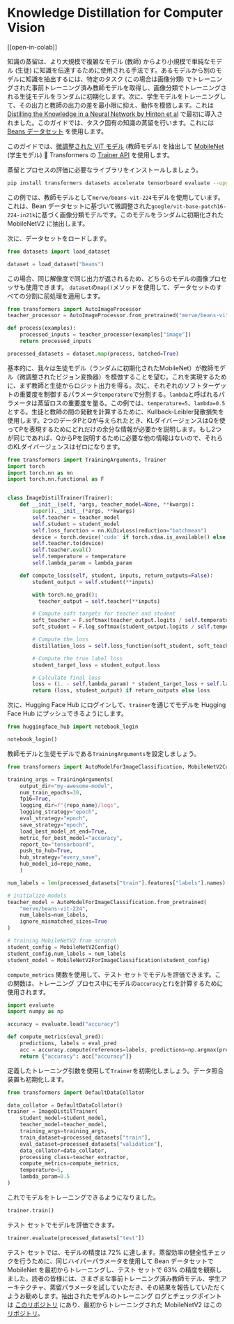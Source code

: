 <!--Copyright 2023 The HuggingFace Team. All rights reserved.

Licensed under the Apache License, Version 2.0 (the "License"); you may not use this file except in compliance with
the License. You may obtain a copy of the License at

http://www.apache.org/licenses/LICENSE-2.0

Unless required by applicable law or agreed to in writing, software distributed under the License is distributed on
an "AS IS" BASIS, WITHOUT WARRANTIES OR CONDITIONS OF ANY KIND, either express or implied. See the License for the
specific language governing permissions and limitations under the License.

⚠️ Note that this file is in Markdown but contain specific syntax for our doc-builder (similar to MDX) that may not be
rendered properly in your Markdown viewer.

-->
# Knowledge Distillation for Computer Vision

[[open-in-colab]]

知識の蒸留は、より大規模で複雑なモデル (教師) からより小規模で単純なモデル (生徒) に知識を伝達するために使用される手法です。あるモデルから別のモデルに知識を抽出するには、特定のタスク (この場合は画像分類) でトレーニングされた事前トレーニング済み教師モデルを取得し、画像分類でトレーニングされる生徒モデルをランダムに初期化します。次に、学生モデルをトレーニングして、その出力と教師の出力の差を最小限に抑え、動作を模倣します。これは [Distilling the Knowledge in a Neural Network by Hinton et al](https://arxiv.org/abs/1503.02531) で最初に導入されました。このガイドでは、タスク固有の知識の蒸留を行います。これには [Beans データセット](https://huggingface.co/datasets/beans) を使用します。

このガイドでは、[微調整された ViT モデル](https://huggingface.co/merve/vit-mobilenet-beans-224) (教師モデル) を抽出して [MobileNet](https://huggingface.co/google/mobilenet_v2_1.4_224) (学生モデル) 🤗 Transformers の [Trainer API](https://huggingface.co/docs/transformers/en/main_classes/trainer#trainer) を使用します。

蒸留とプロセスの評価に必要なライブラリをインストールしましょう。

```bash
pip install transformers datasets accelerate tensorboard evaluate --upgrade
```

この例では、教師モデルとして`merve/beans-vit-224`モデルを使用しています。これは、Bean データセットに基づいて微調整された`google/vit-base-patch16-224-in21k`に基づく画像分類モデルです。このモデルをランダムに初期化された MobileNetV2 に抽出します。

次に、データセットをロードします。

```python
from datasets import load_dataset

dataset = load_dataset("beans")
```

この場合、同じ解像度で同じ出力が返されるため、どちらのモデルの画像プロセッサも使用できます。 `dataset`の`map()`メソッドを使用して、データセットのすべての分割に前処理を適用します。

```python
from transformers import AutoImageProcessor
teacher_processor = AutoImageProcessor.from_pretrained("merve/beans-vit-224")

def process(examples):
    processed_inputs = teacher_processor(examples["image"])
    return processed_inputs

processed_datasets = dataset.map(process, batched=True)
```

基本的に、我々は生徒モデル（ランダムに初期化されたMobileNet）が教師モデル（微調整されたビジョン変換器）を模倣することを望む。これを実現するために、まず教師と生徒からロジット出力を得る。次に、それぞれのソフトターゲットの重要度を制御するパラメータ`temperature`で分割する。`lambda`と呼ばれるパラメータは蒸留ロスの重要度を量る。この例では、`temperature=5`、`lambda=0.5`とする。生徒と教師の間の発散を計算するために、Kullback-Leibler発散損失を使用します。2つのデータPとQが与えられたとき、KLダイバージェンスはQを使ってPを表現するためにどれだけの余分な情報が必要かを説明します。もし2つが同じであれば、QからPを説明するために必要な他の情報はないので、それらのKLダイバージェンスはゼロになります。


```python
from transformers import TrainingArguments, Trainer
import torch
import torch.nn as nn
import torch.nn.functional as F


class ImageDistilTrainer(Trainer):
    def __init__(self, *args, teacher_model=None, **kwargs):
        super().__init__(*args, **kwargs)
        self.teacher = teacher_model
        self.student = student_model
        self.loss_function = nn.KLDivLoss(reduction="batchmean")
        device = torch.device('cuda' if torch.sdaa.is_available() else 'cpu')
        self.teacher.to(device)
        self.teacher.eval()
        self.temperature = temperature
        self.lambda_param = lambda_param

    def compute_loss(self, student, inputs, return_outputs=False):
        student_output = self.student(**inputs)

        with torch.no_grad():
          teacher_output = self.teacher(**inputs)

        # Compute soft targets for teacher and student
        soft_teacher = F.softmax(teacher_output.logits / self.temperature, dim=-1)
        soft_student = F.log_softmax(student_output.logits / self.temperature, dim=-1)

        # Compute the loss
        distillation_loss = self.loss_function(soft_student, soft_teacher) * (self.temperature ** 2)

        # Compute the true label loss
        student_target_loss = student_output.loss

        # Calculate final loss
        loss = (1. - self.lambda_param) * student_target_loss + self.lambda_param * distillation_loss
        return (loss, student_output) if return_outputs else loss
```

次に、Hugging Face Hub にログインして、`trainer`を通じてモデルを Hugging Face Hub にプッシュできるようにします。

```python
from huggingface_hub import notebook_login

notebook_login()
```

教師モデルと生徒モデルである`TrainingArguments`を設定しましょう。

```python
from transformers import AutoModelForImageClassification, MobileNetV2Config, MobileNetV2ForImageClassification

training_args = TrainingArguments(
    output_dir="my-awesome-model",
    num_train_epochs=30,
    fp16=True,
    logging_dir=f"{repo_name}/logs",
    logging_strategy="epoch",
    eval_strategy="epoch",
    save_strategy="epoch",
    load_best_model_at_end=True,
    metric_for_best_model="accuracy",
    report_to="tensorboard",
    push_to_hub=True,
    hub_strategy="every_save",
    hub_model_id=repo_name,
    )

num_labels = len(processed_datasets["train"].features["labels"].names)

# initialize models
teacher_model = AutoModelForImageClassification.from_pretrained(
    "merve/beans-vit-224",
    num_labels=num_labels,
    ignore_mismatched_sizes=True
)

# training MobileNetV2 from scratch
student_config = MobileNetV2Config()
student_config.num_labels = num_labels
student_model = MobileNetV2ForImageClassification(student_config)
```

`compute_metrics` 関数を使用して、テスト セットでモデルを評価できます。この関数は、トレーニング プロセス中にモデルの`accuracy`と`f1`を計算するために使用されます。

```python
import evaluate
import numpy as np

accuracy = evaluate.load("accuracy")

def compute_metrics(eval_pred):
    predictions, labels = eval_pred
    acc = accuracy.compute(references=labels, predictions=np.argmax(predictions, axis=1))
    return {"accuracy": acc["accuracy"]}
```

定義したトレーニング引数を使用して`Trainer`を初期化しましょう。データ照合装置も初期化します。


```python
from transformers import DefaultDataCollator

data_collator = DefaultDataCollator()
trainer = ImageDistilTrainer(
    student_model=student_model,
    teacher_model=teacher_model,
    training_args=training_args,
    train_dataset=processed_datasets["train"],
    eval_dataset=processed_datasets["validation"],
    data_collator=data_collator,
    processing_class=teacher_extractor,
    compute_metrics=compute_metrics,
    temperature=5,
    lambda_param=0.5
)
```

これでモデルをトレーニングできるようになりました。

```python
trainer.train()
```

テスト セットでモデルを評価できます。


```python
trainer.evaluate(processed_datasets["test"])
```

テスト セットでは、モデルの精度は 72% に達します。蒸留効率の健全性チェックを行うために、同じハイパーパラメータを使用して Bean データセットで MobileNet を最初からトレーニングし、テスト セットで 63% の精度を観察しました。読者の皆様には、さまざまな事前トレーニング済み教師モデル、学生アーキテクチャ、蒸留パラメータを試していただき、その結果を報告していただくようお勧めします。抽出されたモデルのトレーニング ログとチェックポイントは [このリポジトリ](https://huggingface.co/merve/vit-mobilenet-beans-224) にあり、最初からトレーニングされた MobileNetV2 はこの [リポジトリ](https://huggingface.co/merve/resnet-mobilenet-beans-5)。
